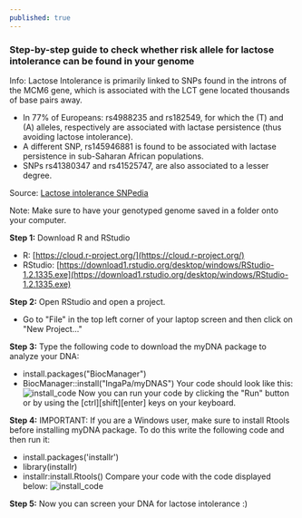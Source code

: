 ```yaml
---
published: true
---
```

### Step-by-step guide to check whether risk allele for lactose intolerance can be found in your genome
Info: Lactose Intolerance is primarily linked to SNPs found in the introns of the MCM6 gene, which is associated with the LCT gene located thousands of base pairs away. 
- In 77% of Europeans: rs4988235 and rs182549, for which the (T) and (A) alleles, respectively are associated with lactase persistence (thus avoiding lactose intolerance).
- A different SNP, rs145946881 is found to be associated with lactase persistence in sub-Saharan African populations. 
- SNPs rs41380347 and rs41525747, are also associated to a lesser degree.

Source: [Lactose intolerance SNPedia](https://www.snpedia.com/index.php/Lactose_intolerance)

Note: Make sure to have your genotyped genome saved in a folder onto your computer. 


**Step 1:** Download R and RStudio
- R: [https://cloud.r-project.org/](https://cloud.r-project.org/)
- RStudio: [https://download1.rstudio.org/desktop/windows/RStudio-1.2.1335.exe](https://download1.rstudio.org/desktop/windows/RStudio-1.2.1335.exe)

**Step 2:** Open RStudio and open a project.
- Go to "File" in the top left corner of your laptop screen and then click on "New Project..."

**Step 3:** Type the following code to download the myDNA package to analyze your DNA: 
- install.packages("BiocManager")
- BiocManager::install("IngaPa/myDNAS")
Your code should look like this: 
![install_code](/myDNA/img/code4lactose.PNG)
Now you can run your code by clicking the "Run" button or by using the [ctrl][shift][enter] keys on your keyboard. 

**Step 4:** IMPORTANT: If you are a Windows user, make sure to install Rtools before installing myDNA package. 
To do this write the following code and then run it:
- install.packages('installr')
- library(installr)
- installr:install.Rtools()
Compare your code with the code displayed below:
![install_code](/myDNA/img/allcode.PNG)

**Step 5:** Now you can screen your DNA for lactose intolerance :)
